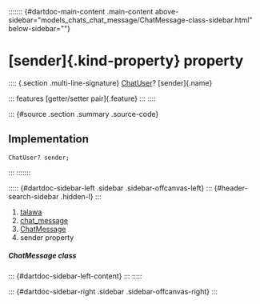 ::::::: {#dartdoc-main-content .main-content above-sidebar="models_chats_chat_message/ChatMessage-class-sidebar.html" below-sidebar=""}
<div>

# [sender]{.kind-property} property

</div>

:::: {.section .multi-line-signature}
[ChatUser](../../models_chats_chat_user/ChatUser-class.html)?
[sender]{.name}

::: features
[getter/setter pair]{.feature}
:::
::::

::: {#source .section .summary .source-code}
## Implementation

``` language-dart
ChatUser? sender;
```
:::
:::::::

::::: {#dartdoc-sidebar-left .sidebar .sidebar-offcanvas-left}
::: {#header-search-sidebar .hidden-l}
:::

1.  [talawa](../../index.html)
2.  [chat_message](../../models_chats_chat_message/)
3.  [ChatMessage](../../models_chats_chat_message/ChatMessage-class.html)
4.  sender property

##### ChatMessage class

::: {#dartdoc-sidebar-left-content}
:::
:::::

::: {#dartdoc-sidebar-right .sidebar .sidebar-offcanvas-right}
:::
